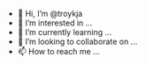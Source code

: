 - 👋 Hi, I’m @troykja
- 👀 I’m interested in ...
- 🌱 I’m currently learning ...
- 💞️ I’m looking to collaborate on ...
- 📫 How to reach me ...

<!---
troykja/troykja is a ✨ special ✨ repository because its `README.md` (this file) appears on your GitHub profile.
You can click the Preview link to take a look at your changes.
--->
